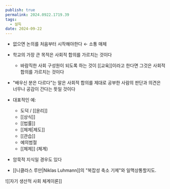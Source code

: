 ```yaml
---
publish: true
permalink: 2024.0922.1719.39
tags:
  - 설득
date: 2024-09-22
---
```

- 없으면 논의를 처음부터 시작해야한다 ← 소통 매체
- 학교의 가장 큰 목적은 사회적 합의를 가르치는 것이다
	- 바람직한 사회 구성원이 되도록 하는 것이 [[교육]]이라고 한다면 그것은 사회적 합의를 가르치는 것이다 
- "배우신 분은 다르다"는 말은 사회적 합의를 제대로 공부한 사람의 판단과 의견은 너무나 공감이 간다는 뜻일 것이다
- 대표적인 예: 
	- 도덕 / [[윤리]]
	- [[상식]]
	- [[법률]]
	- [[체제|제도]]
	- [[관습]]
	- 예의범절
	- [[체제]] (체계)
- 암묵적 지식일 경우도 있다

- [[니클라스 루만|Niklas Luhmann]]의 "복잡성 축소 기제"와 일맥상통할지도. 

![[자기 생산적 사회 체계이론]]
